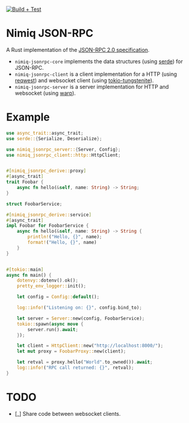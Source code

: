 [![Build + Test](https://github.com/nimiq/jsonrpc/actions/workflows/build+test.yml/badge.svg)](https://github.com/nimiq/jsonrpc/actions/workflows/build+test.yml)
# Nimiq JSON-RPC

A Rust implementation of the [JSON-RPC 2.0 specification](https://www.jsonrpc.org/specification#notification).

 - `nimiq-jsonrpc-core` implements the data structures (using [serde](https://crates.io/crates/serde)) for JSON-RPC.
 - `nimiq-jsonrpc-client` is a client implementation for a HTTP (using [reqwest](https://crates.io/crates/reqwest)) and websocket client (using [tokio-tungstenite](https://crates.io/crates/tokio-tungstenite)).
 - `nimiq-jsonrpc-server` is a server implementation for HTTP and websocket (using [warp](https://crates.io/crates/warp)).

# Example

```rust
use async_trait::async_trait;
use serde::{Serialize, Deserialize};

use nimiq_jsonrpc_server::{Server, Config};
use nimiq_jsonrpc_client::http::HttpClient;


#[nimiq_jsonrpc_derive::proxy]
#[async_trait]
trait Foobar {
    async fn hello(&self, name: String) -> String;
}

struct FoobarService;

#[nimiq_jsonrpc_derive::service]
#[async_trait]
impl Foobar for FoobarService {
    async fn hello(&self, name: String) -> String {
        println!("Hello, {}", name);
        format!("Hello, {}", name)
    }
}


#[tokio::main]
async fn main() {
    dotenvy::dotenv().ok();
    pretty_env_logger::init();

    let config = Config::default();

    log::info!("Listening on: {}", config.bind_to);

    let server = Server::new(config, FoobarService);
    tokio::spawn(async move {
        server.run().await;
    });

    let client = HttpClient::new("http://localhost:8000/");
    let mut proxy = FoobarProxy::new(client);

    let retval = proxy.hello("World".to_owned()).await;
    log::info!("RPC call returned: {}", retval);
}
```

# TODO

 - [_] Share code between websocket clients.